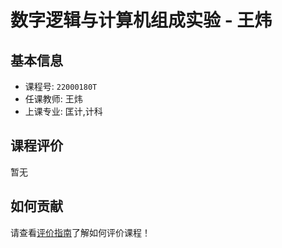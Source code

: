 # 数字逻辑与计算机组成实验 - 王炜

## 基本信息

- 课程号: `22000180T`
- 任课教师: 王炜
- 上课专业: 匡计,计科

## 课程评价

暂无

## 如何贡献

请查看[评价指南](../how-to-comment.md)了解如何评价课程！
